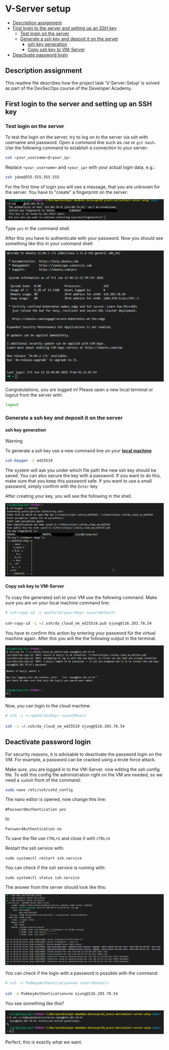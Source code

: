 # V-Server setup

<!-- TOC depthfrom:2 depthto:6 -->

- [Description assignment](#description-assignment)
- [First login to the server and setting up an SSH key](#first-login-to-the-server-and-setting-up-an-ssh-key)
  - [Test login on the server](#test-login-on-the-server)
  - [Generate a ssh key and deposit it on the server](#generate-a-ssh-key-and-deposit-it-on-the-server)
    - [ssh key generation](#ssh-key-generation)
    - [Copy ssh key to VM-Server](#copy-ssh-key-to-vm-server)
- [Deactivate password login](#deactivate-password-login)

<!-- /TOC -->
## Description assignment

This readme file describes how the project task ‘V-Server-Setup’ is solved as part of the DevSecOps course of the Developer Academy.

## First login to the server and setting up an SSH key

### Test login on the server

To test the login on the server, try to log on to the server via ssh with username and password. Open a command line such as `cmd` or `git-bash`. Use the following command to establish a connection to your server:

```bash
ssh <your_username>@<your_ip>
```

Replace `<your_username>` and `<your_ip>` with your actual login data, e.g.:

```bash
ssh jdoe@555.555.555.555
```

For the first time of login you will see a message, that you are unknown for the server. You have to "create" a
fingerprint on the server:

![fingerprint](./img/fingerprint.png)

Type `yes` in the command shell.

After this you have to authenticate with your password. Now you should see something like this in your command shell:

![logged-in](./img/logged_in.png)

Congratulations, you are logged in! Please open a new local terminal or logout from the server with:

```bash
logout
```

### Generate a ssh key and deposit it on the server

#### ssh key generation

> [!WARNING]
> To generate a ssh key use a new command line on your <ins>**local machine**</ins>

```bash
ssh-keygen -t ed25519
```

The system will ask you under which file path the new ssh key should be saved. You can also secure the key with a password. If you want to do this, make sure that you keep this password safe. If you want to use a small password, simply confirm with the `Enter` key

After creating your key, you will see the following in the shell.

![create_ssh_key](./img/create_ssh_key.png)

#### Copy ssh key to VM-Server

To copy the generated ssh to your VM use the following command. Make sure you are on your local machine command line:

```bash
# ssh-copy-id -i <path/to/your/key> <user>@<host>

ssh-copy-id -i ~/.ssh/da_cloud_vm_ed25519.pub ojung@116.203.78.54
```

You have to confirm this action by entering your password für the virtual machine again. After this you will the the
following output in the terminal.

![copy_ssh_vm](./img/copy_ssh_vm.png)

Now, you can login to the cloud machine:

```bash
# ssh -i <~/path/to/key> <user@host>

ssh -i ~/.ssh/da_cloud_vm_ed25519 ojung@116.203.78.54
```

## Deactivate password login

For security reasons, it is advisable to deactivate the password login on the VM. For example, a password can be cracked
using a brute force attack.

Make sure, you are logged in to the VM-Server. now editing the ssh config file. To edit this config file administration
right on the VM are needed, so we need a `sudo`in front of the command:

```bash
sudo nano /etc/ssh/sshd_config
```

The nano editor is opened, now change this line:

`#PasswordAuthentication yes`

to

`PasswordAuthentication no`

To save the file use `CTRL+S` and close it with `CTRL+X`

Restart the ssh service with:

`sudo systemctl restart ssh.service`

You can check if the ssh service is running with:

`sudo systemctl status ssh.service`

The answer from the server should look like this:

![restart_ssh](./img/restart_ssh.png)

You can check if the login with a password is possible with the command:

```bash
# ssh -o PubkeyAuthentication=no <user>@<host>

ssh -o PubkeyAuthentication=no ojung@116.203.78.54
```

You see something like this?

![no_password_access](./img/no_password_access.png)

Perfect, this is exactly what we want.
